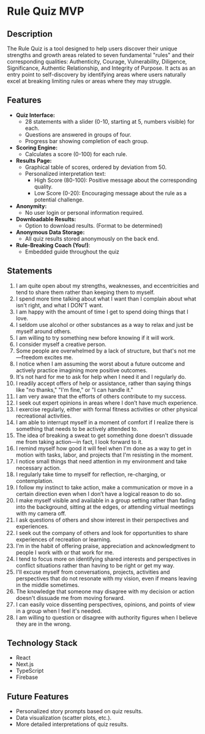 # Rule Quiz MVP

## Description

The Rule Quiz is a tool designed to help users discover their unique strengths and growth areas related to seven fundamental "rules" and their corresponding qualities: Authenticity, Courage, Vulnerability, Diligence, Significance, Authentic Relationship, and Integrity of Purpose. It acts as an entry point to self-discovery by identifying areas where users naturally excel at breaking limiting rules or areas where they may struggle.

## Features

*   **Quiz Interface:**
    *   28 statements with a slider (0-10, starting at 5, numbers visible) for each.
    *   Questions are answered in groups of four.
    *   Progress bar showing completion of each group.
*   **Scoring Engine:**
    *   Calculates a score (0-100) for each rule.
*   **Results Page:**
    *   Graphical table of scores, ordered by deviation from 50.
    *   Personalized interpretation text:
        *   High Score (80-100): Positive message about the corresponding quality.
        *   Low Score (0-20): Encouraging message about the rule as a potential challenge.
*   **Anonymity:**
    *   No user login or personal information required.
*   **Downloadable Results:**
    *   Option to download results. (Format to be determined)
*   **Anonymous Data Storage:**
    *   All quiz results stored anonymously on the back end.
*   **Rule-Breaking Coach (You!)**:
    *   Embedded guide throughout the quiz
    
## Statements
1. I am quite open about my strengths, weaknesses, and eccentricities and tend to share them rather than keeping them to myself.
2. I spend more time talking about what I want than I complain about what isn't right, and what I DON'T want.
3. I am happy with the amount of time I get to spend doing things that I love.
4. I seldom use alcohol or other substances as a way to relax and just be myself around others.
5. I am willing to try something new before knowing if it will work.
6. I consider myself a creative person.
7. Some people are overwhelmed by a lack of structure, but that's not me—freedom excites me.
8. I notice when I am assuming the worst about a future outcome and actively practice imagining more positive outcomes.
9. It's not hard for me to ask for help when I need it and I regularly do.
10. I readily accept offers of help or assistance, rather than saying things like "no thanks," "I'm fine," or "I can handle it."
11. I am very aware that the efforts of others contribute to my success.
12. I seek out expert opinions in areas where I don’t have much experience.
13. I exercise regularly, either with formal fitness activities or other physical recreational activities.
14. I am able to interrupt myself in a moment of comfort if I realize there is something that needs to be actively attended to.
15. The idea of breaking a sweat to get something done doesn't dissuade me from taking action—in fact, I look forward to it.
16. I remind myself how good it will feel when I'm done as a way to get in motion with tasks, labor, and projects that I'm resisting in the moment.
17. I notice small things that need attention in my environment and take necessary action.
18. I regularly take time to myself for reflection, re-charging, or contemplation.
19. I follow my instinct to take action, make a communication or move in a certain direction even when I don’t have a logical reason to do so.
20. I make myself visible and available in a group setting rather than fading into the background, sitting at the edges, or attending virtual meetings with my camera off.
21. I ask questions of others and show interest in their perspectives and experiences.
22. I seek out the company of others and look for opportunities to share experiences of recreation or learning.
23. I'm in the habit of offering praise, appreciation and acknowledgment to people I work with or that work for me.
24. I tend to focus more on identifying shared interests and perspectives in conflict situations rather than having to be right or get my way.
25. I'll excuse myself from conversations, projects, activities and perspectives that do not resonate with my vision, even if means leaving in the middle sometimes.
26. The knowledge that someone may disagree with my decision or action doesn't dissuade me from moving forward.
27. I can easily voice dissenting perspectives, opinions, and points of view in a group when I feel it's needed.
28. I am willing to question or disagree with authority figures when I believe they are in the wrong.



## Technology Stack

*   React
*   Next.js
*   TypeScript
*   Firebase

## Future Features

*   Personalized story prompts based on quiz results.
*   Data visualization (scatter plots, etc.).
*   More detailed interpretations of quiz results.

